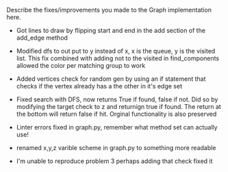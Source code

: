 Describe the fixes/improvements you made to the Graph implementation here.

- Got lines to draw by flipping start and end in the add section of the add_edge method

- Modified dfs to out put to y instead of x, x is the queue, y is the visited list. This fix combined with adding not to the visited in find_components allowed the color per matching group to work

- Added vertices check for random gen by using an if statement that checks if the vertex already has a the other in it's edge set

- Fixed search with DFS, now returns True if found, false if not. Did so by modifying the target check to z and returnign true if found. The return at the bottom will return false if hit. Orginal functionality is also preserved 

- Linter errors fixed in graph.py, remember what method set can actually use! 

- renamed x,y,z varible scheme in graph.py to something more readable

- I'm unable to reproduce problem 3 perhaps adding that check fixed it